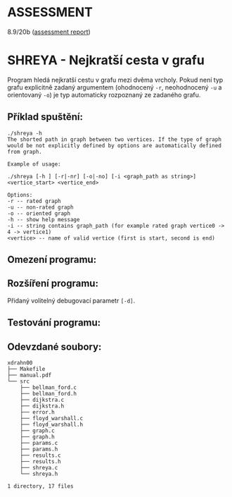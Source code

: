 ASSESSMENT 
==========

8.9/20b ([assessment report](https://github.com/ldrahnik/ial_project_2017_2018/issues/2))

SHREYA - Nejkratší cesta v grafu
============

Program hledá nejkratší cestu v grafu mezi dvěma vrcholy. Pokud není typ grafu explicitně zadaný argumentem (ohodnocený `-r`, neohodnocený `-u` a orientovaný `-o`) je typ automaticky rozpoznaný ze zadaného grafu.

## Příklad spuštění:

```
./shreya -h
The shorted path in graph between two vertices. If the type of graph would be not explicitly defined by options are automatically defined from graph.

Example of usage:

./shreya [-h ] [-r|-nr] [-o|-no] [-i <graph_path as string>] <vertice_start> <vertice_end>

Options:
-r -- rated graph
-u -- non-rated graph
-o -- oriented graph
-h -- show help message
-i -- string contains graph_path (for example rated graph vertice0 -> 4 -> vertice1)
<vertice> -- name of valid vertice (first is start, second is end)
```

## Omezení programu:

## Rozšíření programu:

Přidaný volitelný debugovací parametr `[-d]`.

## Testování programu:

## Odevzdané soubory:

```
xdrahn00
├── Makefile
├── manual.pdf
└── src
    ├── bellman_ford.c
    ├── bellman_ford.h
    ├── dijkstra.c
    ├── dijkstra.h
    ├── error.h
    ├── floyd_warshall.c
    ├── floyd_warshall.h
    ├── graph.c
    ├── graph.h
    ├── params.c
    ├── params.h
    ├── results.c
    ├── results.h
    ├── shreya.c
    └── shreya.h

1 directory, 17 files
```

